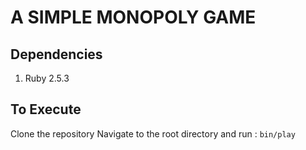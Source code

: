# A SIMPLE MONOPOLY GAME

## Dependencies

1. Ruby 2.5.3

## To Execute

Clone the repository
Navigate to the root directory and run : `bin/play`
